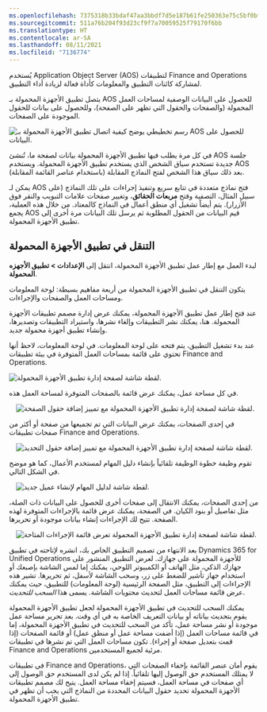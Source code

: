 ```yaml
---
ms.openlocfilehash: 7375318b33bdaf47aa3bbdf7d5e187b61fe250363e75c5bf0bf53fca31148b65
ms.sourcegitcommit: 511a76b204f93d23cf9f7a70059525f79170f6bb
ms.translationtype: HT
ms.contentlocale: ar-SA
ms.lasthandoff: 08/11/2021
ms.locfileid: "7136774"
---
```

يُستخدم Application Object Server‏ (AOS) لتطبيقات Finance and Operations لمشاركة كائنات التطبيق والمعلومات كأداة فعالة لزيادة أداء التطبيق.

يتصل تطبيق الأجهزة المحمولة بـ AOS للحصول على البيانات الوصفية لمساحات العمل المحمولة (والصفحات والحقول التي تظهر على الصفحة)، وللحصول على بيانات للحقول الموجودة على الصفحات. 
 
![رسم تخطيطي يوضح كيفية اتصال تطبيق الأجهزة المحمولة بـ AOS للحصول على البيانات.](../media/aos.png) 

في كل مرة يطلب فيها تطبيق الأجهزة المحمولة بيانات لصفحة ما، تُنشئ AOS جلسة جديدة تستخدم سياق الشخص الذي يستخدم تطبيق الأجهزة المحمولة. ويستخدم AOS بعد ذلك سياق هذا الشخص لفتح النماذج المقابلة (باستخدام عناصر القائمة المقابلة). 

يمكن لـ AOS فتح نماذج متعددة في تتابع سريع وتنفيذ إجراءات على تلك النماذج (على سبيل المثال، التصفية وفتح **مربعات الحقائق**، وتغيير صفحات علامات التبويب والنقر فوق الأزرار). يتم أيضاً تشغيل أي منطق أعمال في النماذج كالمعتاد. من خلال هذه العملية، يجمع AOS قيم البيانات من الحقول المطلوبة ثم يرسل تلك البيانات مرة أخرى إلى تطبيق الأجهزة المحمولة.

## <a name="navigate-the-mobile-app"></a>التنقل في تطبيق الأجهزة المحمولة

لبدء العمل مع إطار عمل تطبيق الأجهزة المحمولة، انتقل إلى **الإعدادات > تطبيق الأجهزه المحمولة**.
 

يتكون التنقل في تطبيق الأجهزة المحمولة من أربعة مفاهيم بسيطة: لوحة المعلومات ومساحات العمل والصفحات والإجراءات. 

عند فتح إطار عمل تطبيق الأجهزة المحمولة، يمكنك عرض إدارة مصمم تطبيقات الأجهزة المحمولة. هنا، يمكنك نشر التطبيقات وإلغاء نشرها، واستيراد التطبيقات وتصديرها، وإنشاء تطبيق أجهزة محمولة جديد.
 
عند بدء تشغيل التطبيق، يتم فتحه على لوحة المعلومات. في لوحة المعلومات، لاحظ أنها تحتوي على قائمة بمساحات العمل المتوفرة في بيئة تطبيقات Finance and Operations.
 

![لقطة شاشة لصفحة إدارة تطبيق الأجهزة المحمولة.](../media/manage-mobile-app.png) 

في كل مساحة عمل، يمكنك عرض قائمة بالصفحات المتوفرة لمساحة العمل هذه. 
 

 ![لقطة شاشة لصفحة إدارة تطبيق الأجهزة المحمولة مع تمييز إضافة حقول الصفحة.](../media/page.png) 

في إحدى الصفحات، يمكنك عرض البيانات التي تم تجميعها من صفحة أو أكثر من صفحات تطبيقات Finance and Operations.
 
 ![لقطة شاشة لصفحة إدارة تطبيق الأجهزة المحمولة مع تمييز إضافة حقول التحديد.](../media/field.png)

تقوم وظيفة خطوة الوظيفة تلقائياً بإنشاء دليل المهام لمستخدم الأعمال، كما هو موضح في الشكل التالي.
 
 ![لقطة شاشة لدليل المهام لإنشاء عميل جديد.](../media/app-task-guide.png)

من إحدى الصفحات، يمكنك الانتقال إلى صفحات أخرى للحصول على البيانات ذات الصلة، مثل تفاصيل أو بنود الكيان. في الصفحة، يمكنك عرض قائمة بالإجراءات المتوفرة لهذه الصفحة. تتيح لك الإجراءات إنشاء بيانات موجودة أو تحريرها.
 

 ![لقطة شاشة لصفحة إدارة تطبيق الأجهزة المحمولة تعرض قائمة الإجراءات المتاحة.](../media/action.png)

بعد الانتهاء من تصميم التطبيق الخاص بك، انشره لإتاحته في تطبيق Dynamics 365 for Unified Operations للأجهزة المحمولة‬ على جهازك. لعرض التطبيق المنشور على جهازك الذكي، مثل الهاتف أو الكمبيوتر اللوحي، يمكنك إما لمس الشاشة بإصبعك أو استخدام جهاز تأشير للضغط على زر، وسحب الشاشة لأسفل، ثم تحريرها. تشير هذه الإجراءات إلى التطبيق، مثل الصفحة الرئيسية (لوحة المعلومات) للتطبيق، حيث يمكنك عرض قائمة مساحات العمل لتحديث محتويات الشاشة. يسمى هذا *السحب للتحديث*. 

يمكنك السحب للتحديث في تطبيق الأجهزة المحمولة لجعل تطبيق الأجهزة المحمولة يقوم بتحديث بياناته أو بيانات التعريف الخاصة به في أي وقت. بعد تحرير مساحة عمل موجودة أو نشر مساحة عمل، تأكد من السحب للتحديث في تطبيق الأجهزة المحمولة، إما في قائمة مساحات العمل (إذا أضفت مساحة عمل أو منطق عمل) أو قائمة الصفحات (إذا قمت بتعديل صفحة أو إجراء). تكون مساحات العمل التي تم نشرها في تطبيقات Finance and Operations مرئية لجميع المستخدمين. 

في تطبيقات Finance and Operations، يقوم أمان عنصر القائمة بإخفاء الصفحات التي لا يمتلك المستخدم حق الوصول إليها تلقائياً. إذا لم يكن لدى المستخدم حق الوصول إلى أي صفحات في مساحة العمل، فسيتم إخفاء مساحة العمل.
يتيح لك مصمم تطبيقات الأجهزة المحمولة تحديد حقول البيانات المحددة من النماذج التي يجب أن تظهر في تطبيق الأجهزة المحمولة.

 
